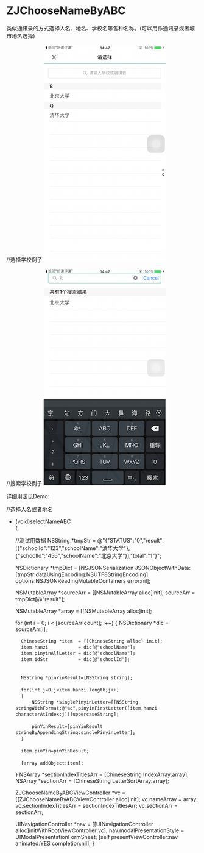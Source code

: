 # ZJChooseNameByABC
类似通讯录的方式选择人名、地名、学校名等各种名称。(可以用作通讯录或者城市地名选择)

//选择学校例子
![image](https://github.com/janZhao/ZJChooseNameByABC/blob/master/ZJChooseNameByABC/ZJChooseNameByABC/sample1.PNG)

//搜索学校例子
![image](https://github.com/janZhao/ZJChooseNameByABC/blob/master/ZJChooseNameByABC/ZJChooseNameByABC/sample2.PNG)

详细用法见Demo:

//选择人名或者地名
- (void)selectNameABC<br>
{<br>

    //测试用数据
    NSString *tmpStr = @"{\"STATUS\":\"0\",\"result\":[{\"schoolId\":\"123\",\"schoolName\":\"清华大学\"}, {\"schoolId\":\"456\",\"schoolName\":\"北京大学\"}],\"total\":\"1\"}";
    
    NSDictionary *tmpDict = [NSJSONSerialization JSONObjectWithData:[tmpStr dataUsingEncoding:NSUTF8StringEncoding] options:NSJSONReadingMutableContainers error:nil];
    
    NSMutableArray *sourceArr = [[NSMutableArray alloc]init];
    sourceArr = tmpDict[@"result"];
    
    NSMutableArray *array = [[NSMutableArray alloc]init];
    
    for (int i = 0; i < [sourceArr count]; i++)
    {
        NSDictionary *dic = sourceArr[i];
        
        ChineseString *item  = [[ChineseString alloc] init];
        item.hanzi           = dic[@"schoolName"];
        item.pinyinAllLetter = dic[@"schoolName"];
        item.idStr           = dic[@"schoolId"];
        
        
        NSString *pinYinResult=[NSString string];
        
        for(int j=0;j<item.hanzi.length;j++)
        {
            NSString *singlePinyinLetter=[[NSString stringWithFormat:@"%c",pinyinFirstLetter([item.hanzi characterAtIndex:j])]uppercaseString];
            
            pinYinResult=[pinYinResult stringByAppendingString:singlePinyinLetter];
        }
        
        item.pinYin=pinYinResult;
        
        [array addObject:item];
    }
    NSArray  *sectionIndexTitlesArr = [ChineseString IndexArray:array];
    NSArray  *sectionArr            = [ChineseString LetterSortArray:array];
    
    ZJChooseNameByABCViewController *vc = [[ZJChooseNameByABCViewController alloc]init];
    vc.nameArray = array;
    vc.sectionIndexTitlesArr = sectionIndexTitlesArr;
    vc.sectionArr = sectionArr;
    
    UINavigationController *nav = [[UINavigationController alloc]initWithRootViewController:vc];
    nav.modalPresentationStyle = UIModalPresentationFormSheet;
    [self presentViewController:nav animated:YES completion:nil];
}

